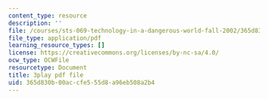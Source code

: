 ```yaml
---
content_type: resource
description: ''
file: /courses/sts-069-technology-in-a-dangerous-world-fall-2002/365d830b00accfe555d8a96eb508a2b4_s_dn2M7JWy8.pdf
file_type: application/pdf
learning_resource_types: []
license: https://creativecommons.org/licenses/by-nc-sa/4.0/
ocw_type: OCWFile
resourcetype: Document
title: 3play pdf file
uid: 365d830b-00ac-cfe5-55d8-a96eb508a2b4
---
```


